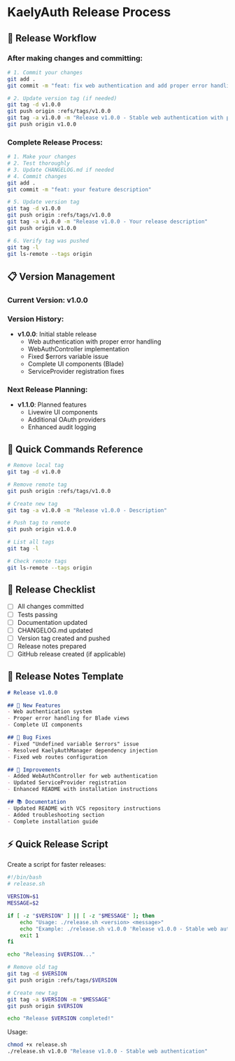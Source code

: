 # KaelyAuth Release Process

## 🚀 Release Workflow

### After making changes and committing:

```bash
# 1. Commit your changes
git add .
git commit -m "feat: fix web authentication and add proper error handling"

# 2. Update version tag (if needed)
git tag -d v1.0.0
git push origin :refs/tags/v1.0.0
git tag -a v1.0.0 -m "Release v1.0.0 - Stable web authentication with proper error handling"
git push origin v1.0.0
```

### Complete Release Process:

```bash
# 1. Make your changes
# 2. Test thoroughly
# 3. Update CHANGELOG.md if needed
# 4. Commit changes
git add .
git commit -m "feat: your feature description"

# 5. Update version tag
git tag -d v1.0.0
git push origin :refs/tags/v1.0.0
git tag -a v1.0.0 -m "Release v1.0.0 - Your release description"
git push origin v1.0.0

# 6. Verify tag was pushed
git tag -l
git ls-remote --tags origin
```

## 📋 Version Management

### Current Version: v1.0.0

### Version History:
- **v1.0.0**: Initial stable release
  - Web authentication with proper error handling
  - WebAuthController implementation
  - Fixed $errors variable issue
  - Complete UI components (Blade)
  - ServiceProvider registration fixes

### Next Release Planning:
- **v1.1.0**: Planned features
  - Livewire UI components
  - Additional OAuth providers
  - Enhanced audit logging

## 🔧 Quick Commands Reference

```bash
# Remove local tag
git tag -d v1.0.0

# Remove remote tag
git push origin :refs/tags/v1.0.0

# Create new tag
git tag -a v1.0.0 -m "Release v1.0.0 - Description"

# Push tag to remote
git push origin v1.0.0

# List all tags
git tag -l

# Check remote tags
git ls-remote --tags origin
```

## 📝 Release Checklist

- [ ] All changes committed
- [ ] Tests passing
- [ ] Documentation updated
- [ ] CHANGELOG.md updated
- [ ] Version tag created and pushed
- [ ] Release notes prepared
- [ ] GitHub release created (if applicable)

## 🎯 Release Notes Template

```markdown
# Release v1.0.0

## 🚀 New Features
- Web authentication system
- Proper error handling for Blade views
- Complete UI components

## 🐛 Bug Fixes
- Fixed "Undefined variable $errors" issue
- Resolved KaelyAuthManager dependency injection
- Fixed web routes configuration

## 🔧 Improvements
- Added WebAuthController for web authentication
- Updated ServiceProvider registration
- Enhanced README with installation instructions

## 📚 Documentation
- Updated README with VCS repository instructions
- Added troubleshooting section
- Complete installation guide
```

## ⚡ Quick Release Script

Create a script for faster releases:

```bash
#!/bin/bash
# release.sh

VERSION=$1
MESSAGE=$2

if [ -z "$VERSION" ] || [ -z "$MESSAGE" ]; then
    echo "Usage: ./release.sh <version> <message>"
    echo "Example: ./release.sh v1.0.0 'Release v1.0.0 - Stable web authentication'"
    exit 1
fi

echo "Releasing $VERSION..."

# Remove old tag
git tag -d $VERSION
git push origin :refs/tags/$VERSION

# Create new tag
git tag -a $VERSION -m "$MESSAGE"
git push origin $VERSION

echo "Release $VERSION completed!"
```

Usage:
```bash
chmod +x release.sh
./release.sh v1.0.0 "Release v1.0.0 - Stable web authentication"
``` 